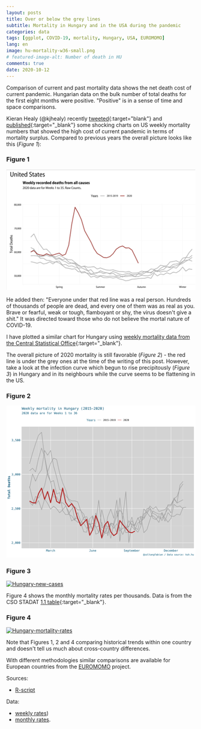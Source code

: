```yaml
---
layout: posts 
title: Over or below the grey lines
subtitle: Mortality in Hungary and in the USA during the pandemic
categories: data
tags: [ggplot, COVID-19, mortality, Hungary, USA, EUROMOMO]
lang: en
image: hu-mortality-w36-small.png
# featured-image-alt: Number of death in HU 
comments: true
date: 2020-10-12
---
```

Comparison of current and past mortality data shows the net death cost of current pandemic. Hungarian data on the bulk number of total deaths for the first eight months were positive. "Positive" is in a sense of time and space comparisons. 


Kieran Healy (@kjhealy) recently [tweeted](https://twitter.com/kjhealy/status/1313276959263162368){:target="blank"} and [published](https://kieranhealy.org/blog/archives/2020/09/24/us-excess-mortality/){:target="_blank"} some shocking charts on US weekly mortality numbers that showed the high cost of current pandemic in terms of mortality surplus. Compared to previous years the overall picture looks like this (*Figure 1*): 

### Figure 1
![fig1](/assets/img/20-10-07-mortality/USAmortality.jpg)

He added then: "Everyone under that red line was a real person. Hundreds of thousands of people are dead, and every one of them was as real as you. Brave or fearful, weak or tough, flamboyant or shy, the virus doesn't give a shit." It was directed toward those who do not believe the mortal nature of COVID-19.

I have plotted a similar chart for Hungary using [weekly mortality data from the Central Statistical Office](https://www.ksh.hu/docs/hun/xstadat/xstadat_evkozi/e_wnh004a.html){:target="_blank"}. 

The overall picture of 2020 mortality is still favorable (*Figure 2*) - the red line is under the grey ones at the time of the writing of this post. However, take a look at the infection curve which begun to rise precipitously (*Figure 3*) in Hungary and in its neighbours while the curve seems to be flattening in the US. 
### Figure 2
[![Hungary-weekly-mortality](/assets/img/20-10-07-mortality/hu-mortality-w36-2020-10-12.png)](/assets/img/20-10-07-mortality/hu-mortality-w36-2020-10-12.png)

### Figure 3
[![Hungary-new-cases
](/assets/img/20-10-07-mortality/c19-cases-2020-10-12.png)](/assets/img/20-10-07-mortality/c19-cases-2020-10-12.png)

Figure 4 shows the monthly mortality rates per thousands. Data is from the CSO STADAT [1.1 table](https://www.ksh.hu/docs/hun/xstadat/xstadat_evkozi/e_wdsd001a.html){:target="_blank"}.

### Figure 4
[![Hungary-mortality-rates
](/assets/img/20-10-07-mortality/hu-mortality-rate-2020-10-12.png)](/assets/img/20-10-07-mortality/hu-mortality-rate-2020-10-12.png)

Note that Figures 1, 2 and 4 comparing historical trends within one country and doesn't tell us much about cross-country differences.

With different methodologies similar comparisons are available for European countries from the [EUROMOMO](https://www.euromomo.eu/graphs-and-maps) project. 

Sources:

- [R-script](/assets/img/20-10-07-mortality/weekly-mortality.R) 

Data:

- [weekly rates](/assets/img/20-10-07-mortality/weekly-total-deaths.csv)) 
- [monthly rates](/assets/img/20-10-07-mortality/monthly-deaths.csv).

